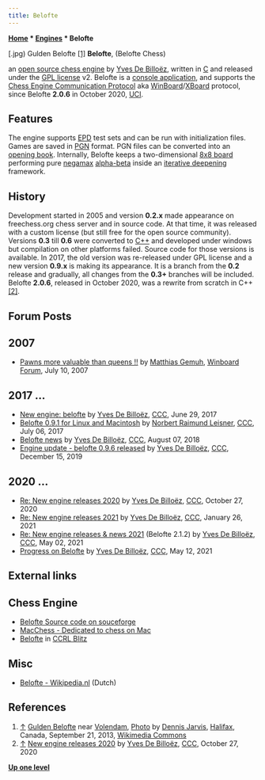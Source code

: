 ```yaml
---
title: Belofte
---
```

**[Home](Home "Home") * [Engines](Engines "Engines") * Belofte**

\[.jpg) Gulden Belofte <a id="cite-note-1" href="#cite-ref-1">[1]</a>
**Belofte**, (Belofte Chess)

an [open source chess engine](Category:Open_Source "Category:Open Source") by [Yves De Billoëz](Yves_De_Billo%C3%ABz "Yves De Billoëz"), written in [C](C "C") and released under the [GPL license](Free_Software_Foundation#GPL "Free Software Foundation") v2.
Belofte is a [console application](https://en.wikipedia.org/wiki/Console_application), and supports the [Chess Engine Communication Protocol](Chess_Engine_Communication_Protocol "Chess Engine Communication Protocol") aka [WinBoard](WinBoard "WinBoard")/[XBoard](XBoard "XBoard") protocol, since Belofte **2.0.6** in October 2020, [UCI](UCI "UCI").

## Features

The engine supports [EPD](Extended_Position_Description "Extended Position Description") test sets and can be run with initialization files. Games are saved in [PGN](Portable_Game_Notation "Portable Game Notation") format.
PGN files can be converted into an [opening book](Opening_Book "Opening Book").
Internally, Belofte keeps a two-dimensional [8x8 board](8x8_Board "8x8 Board") performing pure [negamax](Negamax "Negamax") [alpha-beta](Alpha-Beta "Alpha-Beta") inside an [iterative deepening](Iterative_Deepening "Iterative Deepening") framework.

## History

Development started in 2005 and version **0.2.x** made appearance on freechess.org chess server and in source code.
At that time, it was released with a custom license (but still free for the open source community). Versions **0.3** till **0.6** were converted to [C++](Cpp "Cpp") and developed under windows but compilation on other platforms failed. Source code for those versions is available. In 2017, the old version was re-released under GPL license and a new version **0.9.x** is making its appearance.
It is a branch from the **0.2** release and gradually, all changes from the **0.3+** branches will be included.
Belofte **2.0.6**, released in October 2020, was a rewrite from scratch in C++ <a id="cite-note-2" href="#cite-ref-2">[2]</a>.

## Forum Posts

## 2007

- [Pawns more valuable than queens !!](http://www.open-aurec.com/wbforum/viewtopic.php?f=2&t=6645) by [Matthias Gemuh](Matthias_Gemuh "Matthias Gemuh"), [Winboard Forum](Computer_Chess_Forums "Computer Chess Forums"), July 10, 2007

## 2017 ...

- [New engine: belofte](http://www.talkchess.com/forum3/viewtopic.php?f=2&t=64451) by [Yves De Billoëz](Yves_De_Billo%C3%ABz "Yves De Billoëz"), [CCC](CCC "CCC"), June 29, 2017
- [Belofte 0.9.1 for Linux and Macintosh](http://www.talkchess.com/forum3/viewtopic.php?f=2&t=64538) by [Norbert Raimund Leisner](Norbert_Raimund_Leisner "Norbert Raimund Leisner"), [CCC](CCC "CCC"), July 06, 2017
- [Belofte news](http://www.talkchess.com/forum3/viewtopic.php?f=2&t=68153) by [Yves De Billoëz](Yves_De_Billo%C3%ABz "Yves De Billoëz"), [CCC](CCC "CCC"), August 07, 2018
- [Engine update - belofte 0.9.6 released](http://www.talkchess.com/forum3/viewtopic.php?f=2&t=72580) by [Yves De Billoëz](Yves_De_Billo%C3%ABz "Yves De Billoëz"), [CCC](CCC "CCC"), December 15, 2019

## 2020 ...

- [Re: New engine releases 2020](http://www.talkchess.com/forum3/viewtopic.php?f=2&t=72613&start=456) by [Yves De Billoëz](Yves_De_Billo%C3%ABz "Yves De Billoëz"), [CCC](CCC "CCC"), October 27, 2020
- [Re: New engine releases 2021](http://www.talkchess.com/forum3/viewtopic.php?f=2&t=76209&start=46) by [Yves De Billoëz](Yves_De_Billo%C3%ABz "Yves De Billoëz"), [CCC](CCC "CCC"), January 26, 2021
- [Re: New engine releases & news 2021](http://www.talkchess.com/forum3/viewtopic.php?f=2&t=76209&start=304) (Belofte 2.1.2) by [Yves De Billoëz](Yves_De_Billo%C3%ABz "Yves De Billoëz"), [CCC](CCC "CCC"), May 02, 2021
- [Progress on Belofte](http://www.talkchess.com/forum3/viewtopic.php?f=7&t=77293) by [Yves De Billoëz](Yves_De_Billo%C3%ABz "Yves De Billoëz"), [CCC](CCC "CCC"), May 12, 2021

## External links

## Chess Engine

- [Belofte Source code on souceforge](https://sourceforge.net/projects/belofte/)
- [MacChess - Dedicated to chess on Mac](http://macchess.internetcontact.be/)
- [Belofte](https://ccrl.chessdom.com/ccrl/404/cgi/compare_engines.cgi?family=Belofte&print=Rating+list&print=Results+table&print=LOS+table&print=Ponder+hit+table&print=Eval+difference+table&print=Comopp+gamenum+table&print=Overlap+table&print=Score+with+common+opponents) in [CCRL Blitz](CCRL "CCRL")

## Misc

- [Belofte - Wikipedia.nl](https://nl.wikipedia.org/wiki/Belofte) (Dutch)

## References

1. <a id="cite-ref-1" href="#cite-note-1">↑</a> [Gulden Belofte](https://www.naupar.com/ships/gulden-belofte/) near [Volendam](https://en.wikipedia.org/wiki/Volendam), [Photo](https://www.flickr.com/photos/archer10/11995459616/) by [Dennis Jarvis](https://www.flickr.com/photos/archer10/), [Halifax](https://en.wikipedia.org/wiki/Halifax,_Nova_Scotia), Canada, September 21, 2013, [Wikimedia Commons](https://en.wikipedia.org/wiki/Wikimedia_Commons)
1. <a id="cite-ref-2" href="#cite-note-2">↑</a> [New engine releases 2020](http://www.talkchess.com/forum3/viewtopic.php?f=2&t=72613&start=456) by [Yves De Billoëz](Yves_De_Billo%C3%ABz "Yves De Billoëz"), [CCC](CCC "CCC"), October 27, 2020

**[Up one level](Engines "Engines")**

